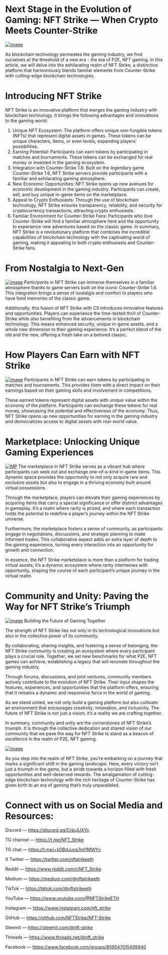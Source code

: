 # Next Stage in the Evolution of Gaming: NFT Strike — When Crypto Meets Counter-Strike

<a href="https://nft-strike.com"><img src="https://i.ibb.co/68WTZLf/image.png" alt="image" border="0"></a>

As blockchain technology permeates the gaming industry, we find ourselves at the threshold of a new era - the era of P2E, NFT gaming. In this article, we will delve into the exhilarating realm of NFT Strike, a distinctive platform that harmoniously blends familiar elements from Counter-Strike with cutting-edge blockchain technologies.

# Introducing NFT Strike

NFT Strike is an innovative platform that merges the gaming industry with blockchain technology. It brings the following advantages and innovations to the gaming world:

1. Unique NFT Ecosystem: The platform offers unique non-fungible tokens (NFTs) that represent digital assets in games. These tokens can be unique characters, items, or even levels, expanding players’ possibilities.
2. Earning Potential: Participants can earn tokens by participating in matches and tournaments. These tokens can be exchanged for real money or invested in the gaming ecosystem.
3. Integration with Counter-Strike 1.6: Built on the legendary game Counter-Strike 1.6, NFT Strike servers provide participants with a familiar and exhilarating gaming atmosphere.
4. New Economic Opportunities: NFT Strike opens up new avenues for economic development in the gaming industry. Participants can create, sell, and buy unique in-game items on the marketplace.
5. Appeal to Crypto Enthusiasts: Through the use of blockchain technology, NFT Strike ensures transparency, reliability, and security for cryptocurrency transactions, attracting crypto enthusiasts.
6. Familiar Environment for Counter-Strike Fans: Participants who love Counter-Strike will find a familiar atmosphere here and the opportunity to experience new adventures based on the classic game.
In summary, NFT Strike is a revolutionary platform that combines the incredible capabilities of blockchain technology with the captivating world of gaming, making it appealing to both crypto enthusiasts and Counter-Strike fans.

# From Nostalgia to Next-Gen
<a href="https://ibb.co/mBYfBDd"><img src="https://i.ibb.co/Sx1FxsH/image.png" alt="image" border="0"></a>
Participants in NFT Strike can immerse themselves in a familiar atmosphere thanks to game servers built on the iconic Counter-Strike 1.6. This integration brings a sense of nostalgia and comfort to players who have fond memories of the classic game.

Additionally, this fusion of NFT Strike with CS introduces innovative features and opportunities. Players can experience the time-tested thrill of Counter-Strike while also benefiting from the advancements in blockchain technology. This means enhanced security, unique in-game assets, and a whole new dimension to their gaming experience. It’s a perfect blend of the old and the new, offering a fresh take on a beloved classic.

# How Players Can Earn with NFT Strike
<a href="https://ibb.co/3frRGB2"><img src="https://i.ibb.co/ZHL2tW5/image.png" alt="image" border="0"></a>
Participants in NFT Strike can earn tokens by participating in matches and tournaments. This provides them with a direct impact on their earnings based on their gaming skills and involvement in competitions.

These earned tokens represent digital assets with unique value within the economy of the platform. Participants can exchange these tokens for real money, showcasing the potential and effectiveness of the economy. Thus, NFT Strike opens up new opportunities for earning in the gaming industry and democratizes access to digital assets with real-world value.

# Marketplace: Unlocking Unique Gaming Experiences
<a href="https://ibb.co/4RRBYxq"><img src="https://i.ibb.co/ZzzyYCj/MP.png" alt="MP" border="0"></a>
The marketplace in NFT Strike serves as a vibrant hub where participants can seek out and exchange one-of-a-kind in-game items. This dynamic space provides the opportunity to not only acquire rare and exclusive assets but also to engage in a thriving economy built around virtual possessions.

Through the marketplace, players can elevate their gaming experiences by acquiring items that carry a special significance or offer distinct advantages in gameplay. It’s a realm where rarity is prized, and where each transaction holds the potential to redefine a player’s journey within the NFT Strike universe.

Furthermore, the marketplace fosters a sense of community, as participants engage in negotiations, discussions, and strategic planning to make informed trades. This collaborative aspect adds an extra layer of depth to the gaming experience, turning every interaction into an opportunity for growth and connection.

In essence, the NFT Strike marketplace is more than a platform for trading virtual assets; it’s a dynamic ecosystem where rarity intertwines with opportunity, shaping the course of each participant’s unique journey in the virtual realm.

# Community and Unity: Paving the Way for NFT Strike’s Triumph
<a href="https://ibb.co/DKYw0Pd"><img src="https://i.ibb.co/5cksbXZ/image.png" alt="image" border="0"></a>
Building the Future of Gaming Together

The strength of NFT Strike lies not only in its technological innovations but also in the collective power of its community.

By collaborating, sharing insights, and fostering a sense of belonging, the NFT Strike community is creating an ecosystem where every participant plays a crucial role. Together, we set new benchmarks for what P2E, NFT games can achieve, establishing a legacy that will resonate throughout the gaming industry.

Through forums, discussions, and joint ventures, community members actively contribute to the evolution of NFT Strike. Their input shapes the features, experiences, and opportunities that the platform offers, ensuring that it remains a dynamic and responsive force in the world of gaming.

As we stand united, we not only build a gaming platform but also cultivate an environment that encourages creativity, innovation, and inclusivity. The future of NFT Strike is not just a vision; it’s a reality we are crafting together.

In summary, community and unity are the cornerstones of NFT Strike’s triumph. It is through the collective dedication and shared vision of our community that we pave the way for NFT Strike to stand as a beacon of excellence in the realm of P2E, NFT gaming.

<a href="https://ibb.co/RT5b5nw"><img src="https://i.ibb.co/GQhphwS/image.png" alt="image" border="0"></a>

As you step into the realm of NFT Strike, you’re embarking on a journey that marks a significant shift in the gaming landscape. Here, every victory isn’t just a triumph in the game, but a stride towards a horizon filled with fresh opportunities and well-deserved rewards. The amalgamation of cutting-edge blockchain technology with the rich heritage of Counter-Strike has given birth to an era of gaming that’s truly unparalleled.

# Connect with us on Social Media and Resources:

Discord — https://discord.gg/CrbjJUXYc

TG channel — https://t.me/NFT_Strike

TG chat — https://t.me/+kDBdJuos7mI1MWYy

X Twitter — https://twitter.com/nftstrikeeth

Reddit — https://www.reddit.com/r/NFT_Strike

Medium — https://medium.com/@nftstrikeeth

TikTok — https://tiktok.com/@nftstrikeeth

YouTube — https://www.youtube.com/@NFTStrikeETH

Instagram — https://www.instagram.com/nft_strike

GitHub — https://github.com/NFTStrike/NFT-Strike

Steemit — https://steemit.com/@nft-strike

Threads — https://www.threads.net/@nft_strike

Facebook — https://www.facebook.com/groups/859547015499940
